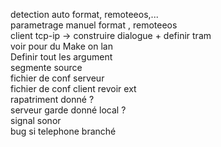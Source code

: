 detection auto format, remoteeos,... <br>
parametrage manuel format , remoteeos <br>
client tcp-ip -> construire dialogue + definir tram <br>
voir pour du Make on lan <br>
Definir tout les argument <br>
segmente source <br>
fichier de conf serveur <br>
fichier de conf client revoir ext <br>
rapatriment donné ?<br>
serveur garde donné local ? <br>
signal sonor <br>
bug si telephone branché <br>
